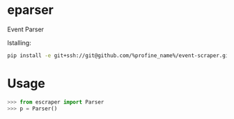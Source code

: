 # eparser
Event Parser

Istalling:
```bash
pip install -e git+ssh://git@github.com/%profine_name%/event-scraper.git@branch<branch-name>#egg=event-scraper
```

# Usage
```python
>>> from escraper import Parser
>>> p = Parser()
```
